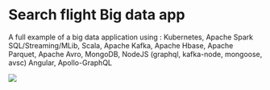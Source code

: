 # Search flight Big data app

A full example of a big data application using : Kubernetes, Apache Spark SQL/Streaming/MLib, Scala, Apache Kafka, Apache Hbase, Apache Parquet, Apache Avro, MongoDB, NodeJS (graphql, kafka-node, mongoose, avsc) Angular, Apollo-GraphQL

<img src='https://image.ibb.co/cgzCUm/search_flight.png'/>
